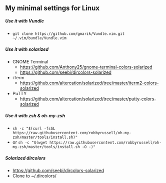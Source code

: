 My minimal settings for Linux
-
##### Use it with Vundle
* ```git clone https://github.com/gmarik/Vundle.vim.git ~/.vim/bundle/Vundle.vim```

##### Use it with solarized
* GNOME Terminal
  * https://github.com/Anthony25/gnome-terminal-colors-solarized
  * https://github.com/seebi/dircolors-solarized
* iTerm
  * https://github.com/altercation/solarized/tree/master/iterm2-colors-solarized
* PuTTY
  * https://github.com/altercation/solarized/tree/master/putty-colors-solarized

##### Use it with zsh & oh-my-zsh
* ```sh -c "$(curl -fsSL https://raw.githubusercontent.com/robbyrussell/oh-my-zsh/master/tools/install.sh)"```
* or ```sh -c "$(wget https://raw.githubusercontent.com/robbyrussell/oh-my-zsh/master/tools/install.sh -O -)"```

##### Solarized dircolors
* https://github.com/seebi/dircolors-solarized
* Clone to ~/.dircolors/
